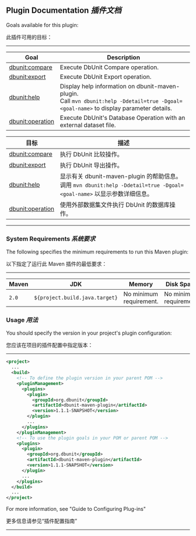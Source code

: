 ## Plugin Documentation _插件文档_

Goals available for this plugin:


此插件可用的目标：

---

| Goal | Description |
| ---- | ---- |
| [dbunit:compare]() | Execute DbUnit Compare operation. |
| [dbunit:export]() | Execute DbUnit Export operation. |
| [dbunit:help]() | Display help information on dbunit-maven-plugin. <br/> Call `mvn dbunit:help -Ddetail=true -Dgoal=<goal-name>` to display parameter details. |
| [dbunit:operation]() | Execute DbUnit's Database Operation with an external dataset file. |


| 目标 | 描述 |
| ---- | ---- |
| [dbunit:compare]() | 执行 DbUnit 比较操作。 |
| [dbunit:export]() | 执行 DbUnit 导出操作。 |
| [dbunit:help]() | 显示有关 dbunit-maven-plugin 的帮助信息。 <br/> 调用 `mvn dbunit:help -Ddetail=true -Dgoal=<goal-name>` 以显示参数详细信息。 |
| [dbunit:operation]() | 使用外部数据集文件执行 DbUnit 的数据库操作。 |

---

### System Requirements _系统要求_

The following specifies the minimum requirements to run this Maven plugin:


以下指定了运行此 Maven 插件的最低要求：

---

| Maven | JDK | Memory | Disk Space |
| ---- | ---- | ---- | ---- |
| `2.0` | `${project.build.java.target}` | No minimum requirement. | No minimum requirement. |

### Usage _用法_

You should specify the version in your project's plugin configuration:


您应该在项目的插件配置中指定版本：

---

```xml
<project>
  ...
  <build>
    <!-- To define the plugin version in your parent POM -->
    <pluginManagement>
      <plugins>
        <plugin>
          <groupId>org.dbunit</groupId>
          <artifactId>dbunit-maven-plugin</artifactId>
          <version>1.1.1-SNAPSHOT</version>
        </plugin>
        ...
      </plugins>
    </pluginManagement>
    <!-- To use the plugin goals in your POM or parent POM -->
    <plugins>
      <plugin>
        <groupId>org.dbunit</groupId>
        <artifactId>dbunit-maven-plugin</artifactId>
        <version>1.1.1-SNAPSHOT</version>
      </plugin>
      ...
    </plugins>
  </build>
  ...
</project>
```

For more information, see "Guide to Configuring Plug-ins"


更多信息请参见“插件配置指南”

---
